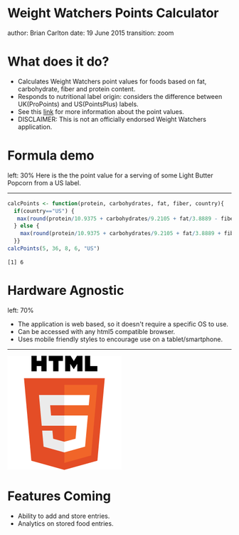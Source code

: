 Weight Watchers Points Calculator
========================================================
author: Brian Carlton
date: 19 June 2015
transition: zoom

What does it do?
========================================================

- Calculates Weight Watchers point values for foods based on fat, carbohydrate, fiber and protein content.
- Responds to nutritional label origin: considers the difference between UK(ProPoints) and US(PointsPlus) labels.
- See this [link](https://en.wikipedia.org/wiki/Weight_Watchers#PointsPlus_.28US.3B_Nov_2010-.29) for more information about the point values.
- DISCLAIMER: This is not an officially endorsed Weight Watchers application.

Formula demo
========================================================
left: 30%
Here is the the point value for a serving of some Light Butter Popcorn from a US label.

***


```r
calcPoints <- function(protein, carbohydrates, fat, fiber, country){
  if(country=="US") {
   max(round(protein/10.9375 + carbohydrates/9.2105 + fat/3.8889 - fiber/12.5, 0))
  } else {
    max(round(protein/10.9375 + carbohydrates/9.2105 + fat/3.8889 + fiber/35, 0))
  }}
calcPoints(5, 36, 8, 6, "US")
```

```
[1] 6
```

Hardware Agnostic
========================================================
left: 70%
- The application is web based, so it doesn't require a specific OS to use.
- Can be accessed with any html5 compatible browser.
- Uses mobile friendly styles to encourage use on a tablet/smartphone.

***

![html5](HTML5_Logo_256.png)

Features Coming
=======================================================

- Ability to add and store entries.
- Analytics on stored food entries.

